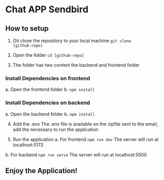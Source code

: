 # Chat APP Sendbird

## How to setup
1. Git clone the repository to your local machine
<code>git clone [github-repo]</code>

2. Open the folder
<code>cd [github-repo]</code>

3. The folder has two content the backend and frontend folder
### Install Dependencies on frontend
a. Open the frontend folder
b. <code>npm install</code>

### Install Dependencies on backend
a. Open the backend folder
b. <code>npm install</code>

4. Add the .env
The .env file is available on the zipfile sent to the email, add the necessary to run the application

5. Run the application
a. For frontend
<code>npm run dev</code>
The server will run at localhost:5173

b. For backend
<code>npm run serve</code>
The server will run at localhost:5500


## Enjoy the Application!
